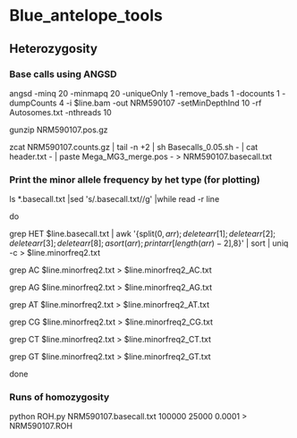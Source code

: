 # Blue_antelope_tools


## Heterozygosity
### Base calls using ANGSD
angsd -minq 20 -minmapq 20 -uniqueOnly 1 -remove_bads 1 -docounts 1 -dumpCounts 4 -i $line.bam -out NRM590107 -setMinDepthInd 10 -rf Autosomes.txt -nthreads 10

gunzip NRM590107.pos.gz

zcat NRM590107.counts.gz | tail -n +2 | sh Basecalls_0.05.sh - | cat header.txt - | paste Mega_MG3_merge.pos - > NRM590107.basecall.txt

### Print the minor allele frequency by het type (for plotting)
ls *.basecall.txt |sed 's/.basecall.txt//g' |while read -r line

do

grep HET $line.basecall.txt | awk '{split($0, arr); delete arr[1]; delete arr[2]; delete arr[3]; delete arr[8]; asort(arr); print arr[length(arr)-2],$8}' | sort | uniq -c > $line.minorfreq2.txt

grep AC $line.minorfreq2.txt > $line.minorfreq2_AC.txt

grep AG $line.minorfreq2.txt > $line.minorfreq2_AG.txt

grep AT $line.minorfreq2.txt > $line.minorfreq2_AT.txt

grep CG $line.minorfreq2.txt > $line.minorfreq2_CG.txt

grep CT $line.minorfreq2.txt > $line.minorfreq2_CT.txt

grep GT $line.minorfreq2.txt > $line.minorfreq2_GT.txt

done

### Runs of homozygosity
python ROH.py NRM590107.basecall.txt 100000 25000 0.0001 > NRM590107.ROH
